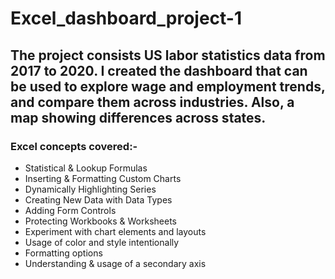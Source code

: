 # Excel_dashboard_project-1
## The project consists US labor statistics data from 2017 to 2020. I created the dashboard that can be used to explore wage and employment trends, and compare them across industries. Also, a map showing differences across states. 

### Excel concepts covered:- 
* Statistical & Lookup Formulas
* Inserting & Formatting Custom Charts 
* Dynamically Highlighting Series
* Creating New Data with Data Types
* Adding Form Controls
* Protecting Workbooks & Worksheets 
* Experiment with chart elements and layouts
* Usage of color and style intentionally
* Formatting options
* Understanding & usage of a secondary axis

